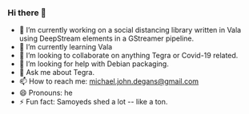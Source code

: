 ### Hi there 👋

- 🔭 I’m currently working on a social distancing library written in Vala using DeepStream elements in a GStreamer pipeline.
- 🌱 I’m currently learning Vala
- 👯 I’m looking to collaborate on anything Tegra or Covid-19 related.
- 🤔 I’m looking for help with Debian packaging.
- 💬 Ask me about Tegra.
- 📫 How to reach me: michael.john.degans@gmail.com
- 😄 Pronouns: he
- ⚡ Fun fact: Samoyeds shed a lot -- like a ton.

